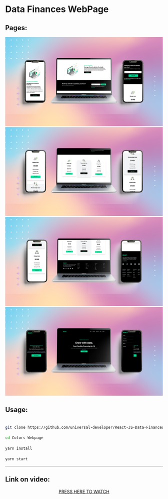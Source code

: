 <h1>Data Finances WebPage</h1>

<h2>Pages:</h2>

<p align="center"><img src="demo/demo-gradient/1.png" alt="demo-gradient/1.png must be here"> <img src="demo/demo-gradient/2.png" alt="demo-gradient/2.png must be here"> <img src="demo/demo-gradient/3.png" alt="demo-gradient/3.png must be here"> <img src="demo/demo-gradient/4.png" alt="demo-gradient/4.png must be here"></p>
<h2>Usage: </h2>

```bash

git clone https://github.com/universal-developer/React-JS-Data-Finances-Webpage

cd Colors Webpage

yarn install

yarn start

```

<hr>

<h2>Link on video:</h2>

<p align="center"><a href="https://www.youtube.com/watch?v=ZU-drSVodBw">PRESS HERE TO WATCH</a></p>

